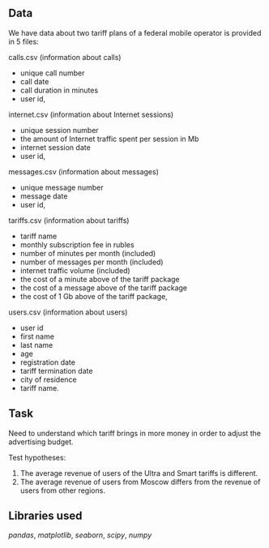 ## Data

We have data about two tariff plans of a federal mobile operator is provided in 5 files:

calls.csv (information about calls)
- unique call number 
- call date 
- call duration in minutes
- user id,

internet.csv (information about Internet sessions)
- unique session number 
- the amount of Internet traffic spent per session in Mb 
- internet session date
- user id,

messages.csv (information about messages)
- unique message number 
- message date
- user id,

tariffs.csv (information about tariffs)
- tariff name 
- monthly subscription fee in rubles 
- number of minutes per month (included)
- number of messages per month (included)
- internet traffic volume (included)
- the cost of a minute above of the tariff package
- the cost of a message above of the tariff package
- the cost of 1 Gb above of the tariff package,

users.csv (information about users)
- user id 
- first name 
- last name
- age
- registration date
- tariff termination date
- city of residence
- tariff name.

## Task

Need to understand which tariff brings in more money in order to adjust the advertising budget.

Test hypotheses:
1. The average revenue of users of the Ultra and Smart tariffs is different.
2. The average revenue of users from Moscow differs from the revenue of users from other regions.

## Libraries used
*pandas*, *matplotlib*, *seaborn*, *scipy*, *numpy*

